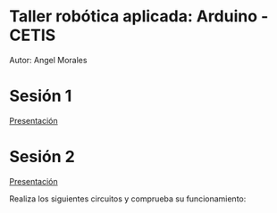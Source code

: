 # Taller robótica aplicada: Arduino - CETIS

Autor: Angel Morales

# Sesión 1
[Presentación](https://www.canva.com/design/DAD7pNUmb-g/gui4k_kAUmm3ORPKMxsVkA/view?utm_content=DAD7pNUmb-g&utm_campaign=designshare&utm_medium=link&utm_source=viewer)

# Sesión 2
[Presentación](https://drive.google.com/file/d/10wgm6KAVbPp9btDyUMiWFvAJ4mq6KI9p/view?usp=sharing)

Realiza los siguientes circuitos y comprueba su funcionamiento:
